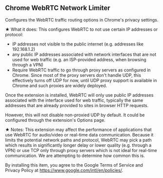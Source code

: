 ## Chrome WebRTC Network Limiter
Configures the WebRTC traffic routing options in Chrome's privacy settings.

★ What it does:
This configures WebRTC to not use certain IP addresses or protocol:
- IP addresses not visible to the public internet (e.g. addresses like 192.168.1.2)
- any public IP addresses associated with network interfaces that are not used for web traffic (e.g. an ISP-provided address, when browsing through a VPN)
- Require WebRTC traffic to go through proxy servers as configured in Chrome. Since most of the proxy servers don't handle UDP, this effectively turns off UDP for now, until UDP proxy support is available in Chrome and such proxies are widely deployed.
 
Once the extension is installed, WebRTC will only use public IP addresses associated with the interface used for web traffic, typically the same addresses that are already provided to sites in browser HTTP requests.

However, this will not disable non-proxied UDP by default. It could be configured through the extension's Options page.

★ Notes:
This extension may affect the performance of applications that use WebRTC for audio/video or real-time data communication. Because it limits the potential network paths and protocol, WebRTC may pick a path which results in significantly longer delay or lower quality (e.g. through a VPN) or use TCP only through proxy servers which is not ideal for real-time communication. We are attempting to determine how common this is.

By installing this item, you agree to the Google Terms of Service and Privacy Policy at https://www.google.com/intl/en/policies/.

